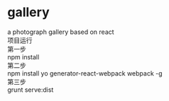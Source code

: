 # gallery
a photograph gallery based on react <br/>
项目运行 <br/>
第一步 <br/>
npm install <br/>
第二步 <br/>
npm install yo generator-react-webpack webpack -g <br/>
第三步 <br/>
grunt serve:dist <br/>
